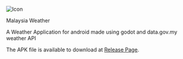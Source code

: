 ![Icon](https://github.com/user-attachments/assets/ee269e24-bd44-4c4e-bc7b-dafcf2903dbe)

Malaysia Weather

A Weather Application for android made using godot and data.gov.my weather API 

The APK file is available to download at [Release Page](https://github.com/Fizzul06/malaysia-weathers/releases).

